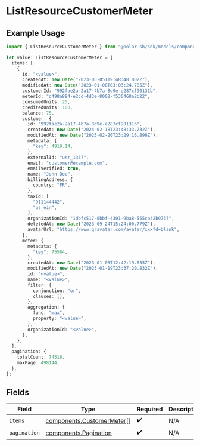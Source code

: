 # ListResourceCustomerMeter

## Example Usage

```typescript
import { ListResourceCustomerMeter } from "@polar-sh/sdk/models/components/listresourcecustomermeter.js";

let value: ListResourceCustomerMeter = {
  items: [
    {
      id: "<value>",
      createdAt: new Date("2023-05-05T19:48:48.802Z"),
      modifiedAt: new Date("2023-01-08T03:03:24.785Z"),
      customerId: "992fae2a-2a17-4b7a-8d9e-e287cf90131b",
      meterId: "d498a884-e2cd-4d3e-8002-f536468a8b22",
      consumedUnits: 25,
      creditedUnits: 100,
      balance: 75,
      customer: {
        id: "992fae2a-2a17-4b7a-8d9e-e287cf90131b",
        createdAt: new Date("2024-02-18T23:48:33.732Z"),
        modifiedAt: new Date("2025-02-20T23:29:16.896Z"),
        metadata: {
          "key": 4919.14,
        },
        externalId: "usr_1337",
        email: "customer@example.com",
        emailVerified: true,
        name: "John Doe",
        billingAddress: {
          country: "FR",
        },
        taxId: [
          "911144442",
          "us_ein",
        ],
        organizationId: "1dbfc517-0bbf-4301-9ba8-555ca42b9737",
        deletedAt: new Date("2023-09-24T15:24:00.779Z"),
        avatarUrl: "https://www.gravatar.com/avatar/xxx?d=blank",
      },
      meter: {
        metadata: {
          "key": 75584,
        },
        createdAt: new Date("2023-01-03T12:42:19.655Z"),
        modifiedAt: new Date("2023-01-19T23:37:20.832Z"),
        id: "<value>",
        name: "<value>",
        filter: {
          conjunction: "or",
          clauses: [],
        },
        aggregation: {
          func: "max",
          property: "<value>",
        },
        organizationId: "<value>",
      },
    },
  ],
  pagination: {
    totalCount: 74516,
    maxPage: 498144,
  },
};
```

## Fields

| Field                                                                  | Type                                                                   | Required                                                               | Description                                                            |
| ---------------------------------------------------------------------- | ---------------------------------------------------------------------- | ---------------------------------------------------------------------- | ---------------------------------------------------------------------- |
| `items`                                                                | [components.CustomerMeter](../../models/components/customermeter.md)[] | :heavy_check_mark:                                                     | N/A                                                                    |
| `pagination`                                                           | [components.Pagination](../../models/components/pagination.md)         | :heavy_check_mark:                                                     | N/A                                                                    |